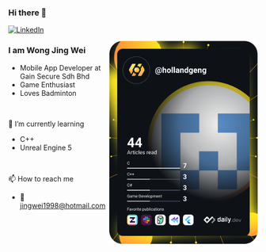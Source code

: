 ### Hi there 👋

<div align="left">
  <a href="https://www.linkedin.com/in/wongjingwei/">
    <img
      src="https://img.shields.io/static/v1?logo=linkedin&style=flat-square&color=0072b1&label=LinkedIn&message=%E2%98%86"
      alt="LinkedIn"
    />
  </a>
  
  <a href="https://app.daily.dev/hollandgeng"><img align="right" src="https://github.com/hollandgeng/hollandgeng/blob/main/devcard.svg" width="300" alt="Wong Jing Wei's Dev Card"/></a>
</div>

### I am Wong Jing Wei

* Mobile App Developer at Gain Secure Sdh Bhd
* Game Enthusiast
* Loves Badminton

<br/>

🌱 I’m currently learning
* C++
* Unreal Engine 5

<br/>

📫 How to reach me
* 📧 jingwei1998@hotmail.com






<!--
**hollandgeng/hollandgeng** is a ✨ _special_ ✨ repository because its `README.md` (this file) appears on your GitHub profile.

Here are some ideas to get you started:

- 🔭 I’m currently working on ...
- 🌱 I’m currently learning ...
- 👯 I’m looking to collaborate on ...
- 🤔 I’m looking for help with ...
- 💬 Ask me about ...
- 📫 How to reach me: ...
- 😄 Pronouns: ...
- ⚡ Fun fact: ...
-->
